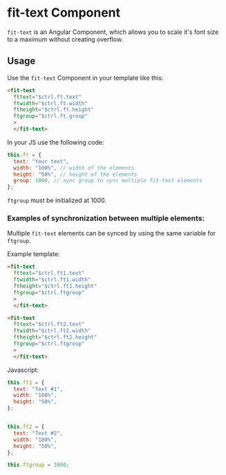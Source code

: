 # fit-text Component

`fit-text` is an Angular Component, which allows you to scale it's font size to a maximum without creating overflow.


## Usage

Use the `fit-text` Component in your template like this:

```html
<fit-text
  fttext="$ctrl.ft.text"
  ftwidth="$ctrl.ft.width"
  ftheight="$ctrl.ft.height"
  ftgroup="$ctrl.ft.group"
  >
  </fit-text>
```

In your JS use the following code:

```js
this.ft = {
  text: "Your text",
  width: "100%", // width of the elements
  height: "50%", // height of the elements
  group: 1000, // sync group to sync multiple fit-text elements
};
```

`ftgroup` must be initialized at 1000.

### Examples of synchronization between multiple elements:

Multiple `fit-text` elements can be synced by using the same variable for `ftgroup`.

Example template:

```html
<fit-text
  fttext="$ctrl.ft1.text"
  ftwidth="$ctrl.ft1.width"
  ftheight="$ctrl.ft1.height"
  ftgroup="$ctrl.ftgroup"
  >
  </fit-text>

<fit-text
  fttext="$ctrl.ft2.text"
  ftwidth="$ctrl.ft2.width"
  ftheight="$ctrl.ft2.height"
  ftgroup="$ctrl.ftgroup"
  >
  </fit-text>
```

Javascript:

```js
this.ft1 = {
  text: "Text #1",
  width: "100%",
  height: "50%",
};


this.ft2 = {
  text: "Text #2",
  width: "100%",
  height: "50%",
};

this.ftgroup = 1000;
```